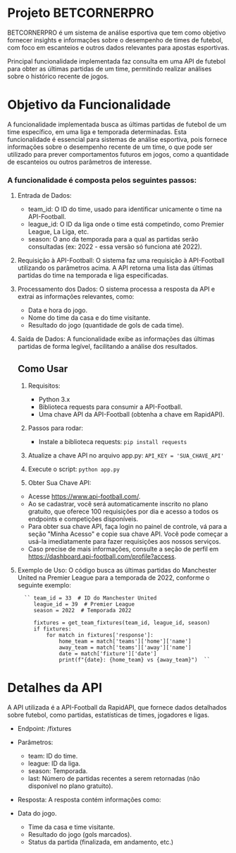 # Projeto BETCORNERPRO
BETCORNERPRO é um sistema de análise esportiva que tem como objetivo fornecer insights e informações sobre o desempenho de times de futebol, com foco em escanteios e outros dados relevantes para apostas esportivas.

Principal funcionalidade implementada faz consulta em uma API de futebol para obter as últimas partidas de um time, permitindo realizar análises sobre o histórico recente de jogos.

# Objetivo da Funcionalidade
A funcionalidade implementada busca as últimas partidas de futebol de um time específico, em uma liga e temporada determinadas. Esta funcionalidade é essencial para sistemas de análise esportiva, pois fornece informações sobre o desempenho recente de um time, o que pode ser utilizado para prever comportamentos futuros em jogos, como a quantidade de escanteios ou outros parâmetros de interesse.

### A funcionalidade é composta pelos seguintes passos:

1. Entrada de Dados:

    * team_id: O ID do time, usado para identificar unicamente o time na API-Football.
    * league_id: O ID da liga onde o time está competindo, como Premier League, La Liga, etc.
    * season: O ano da temporada para a qual as partidas serão consultadas (ex: 2022 - essa versão só funciona até 2022).

2. Requisição à API-Football: O sistema faz uma requisição à API-Football utilizando os parâmetros acima. A API retorna uma lista das últimas partidas do time na temporada e liga especificadas.

3. Processamento dos Dados: O sistema processa a resposta da API e extrai as informações relevantes, como:

    * Data e hora do jogo.
    * Nome do time da casa e do time visitante.
    * Resultado do jogo (quantidade de gols de cada time).

4. Saída de Dados: A funcionalidade exibe as informações das últimas partidas de forma legível, facilitando a análise dos resultados.

    ## Como Usar
    1. Requisitos:

        * Python 3.x
        * Biblioteca requests para consumir a API-Football.
        * Uma chave API da API-Football (obtenha a chave em RapidAPI).

    2. Passos para rodar:    
        * Instale a biblioteca requests:
            ``pip install requests``

    3. Atualize a chave API no arquivo app.py:
        `` API_KEY = 'SUA_CHAVE_API' ``

    4. Execute o script:
        `` python app.py ``

    5. Obter Sua Chave API:
    * Acesse https://www.api-football.com/.
    * Ao se cadastrar, você será automaticamente inscrito no plano gratuito, que oferece 100 requisições por dia e acesso a todos os endpoints e competições disponíveis.
    * Para obter sua chave API, faça login no painel de controle, vá para a seção "Minha Acesso" e copie sua chave API. Você pode começar a usá-la imediatamente para fazer requisições aos nossos serviços.
    * Caso precise de mais informações, consulte a seção de perfil em https://dashboard.api-football.com/profile?access. 

5. Exemplo de Uso: O código busca as últimas partidas do Manchester United na Premier League para a temporada de 2022, conforme o seguinte exemplo:

         `` team_id = 33  # ID do Manchester United
            league_id = 39  # Premier League
            season = 2022  # Temporada 2022

            fixtures = get_team_fixtures(team_id, league_id, season)
            if fixtures:
                for match in fixtures['response']:
                    home_team = match['teams']['home']['name']
                    away_team = match['teams']['away']['name']
                    date = match['fixture']['date']
                    print(f"{date}: {home_team} vs {away_team}")  ``

# Detalhes da API
A API utilizada é a API-Football da RapidAPI, que fornece dados detalhados sobre futebol, como partidas, estatísticas de times, jogadores e ligas.

* Endpoint: /fixtures
* Parâmetros:

     * team: ID do time.
     * league: ID da liga.
     * season: Temporada.
     * last: Número de partidas recentes a serem retornadas (não disponível no plano gratuito).
 * Resposta: A resposta contém informações como:

* Data do jogo.
    * Time da casa e time visitante.
    * Resultado do jogo (gols marcados).
    * Status da partida (finalizada, em andamento, etc.)